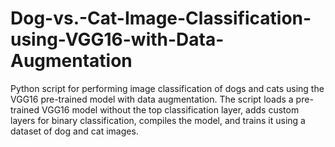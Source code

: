 # Dog-vs.-Cat-Image-Classification-using-VGG16-with-Data-Augmentation
Python script for performing image classification of dogs and cats using the VGG16 pre-trained model with data augmentation. The script loads a pre-trained VGG16 model without the top classification layer, adds custom layers for binary classification, compiles the model, and trains it using a dataset of dog and cat images. 
